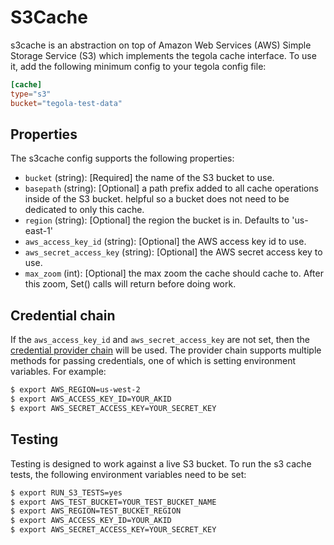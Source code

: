 # S3Cache

s3cache is an abstraction on top of Amazon Web Services (AWS) Simple Storage Service (S3) which implements the tegola cache interface. To use it, add the following minimum config to your tegola config file:

```toml
[cache]
type="s3"   
bucket="tegola-test-data"
```

## Properties
The s3cache config supports the following properties:

- `bucket` (string): [Required] the name of the S3 bucket to use.
- `basepath` (string): [Optional] a path prefix added to all cache operations inside of the S3 bucket. helpful so a bucket does not need to be dedicated to only this cache.
- `region` (string): [Optional] the region the bucket is in. Defaults to 'us-east-1'
- `aws_access_key_id` (string): [Optional] the AWS access key id to use.
- `aws_secret_access_key` (string): [Optional] the AWS secret access key to use.
- `max_zoom` (int): [Optional] the max zoom the cache should cache to. After this zoom, Set() calls will return before doing work.

## Credential chain
If the `aws_access_key_id` and `aws_secret_access_key` are not set, then the [credential provider chain](http://docs.aws.amazon.com/sdk-for-go/v1/developer-guide/configuring-sdk.html) will be used. The provider chain supports multiple methods for passing credentials, one of which is setting environment variables. For example:

```bash
$ export AWS_REGION=us-west-2
$ export AWS_ACCESS_KEY_ID=YOUR_AKID
$ export AWS_SECRET_ACCESS_KEY=YOUR_SECRET_KEY
```

## Testing
Testing is designed to work against a live S3 bucket. To run the s3 cache tests, the following environment variables need to be set:

```bash
$ export RUN_S3_TESTS=yes
$ export AWS_TEST_BUCKET=YOUR_TEST_BUCKET_NAME
$ export AWS_REGION=TEST_BUCKET_REGION
$ export AWS_ACCESS_KEY_ID=YOUR_AKID
$ export AWS_SECRET_ACCESS_KEY=YOUR_SECRET_KEY
```
